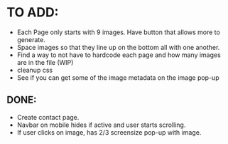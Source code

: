 # TO ADD:
- Each Page only starts with 9 images. Have button that allows more to generate.
- Space images so that they line up on the bottom all with one another.
- Find a way to not have to hardcode each page and how many images are in the file (WIP)
- cleanup css
- See if you can get some of the image metadata on the image pop-up


## DONE:
- Create contact page.
- Navbar on mobile hides if active and user starts scrolling.
- If user clicks on image, has 2/3 screensize pop-up with image.
